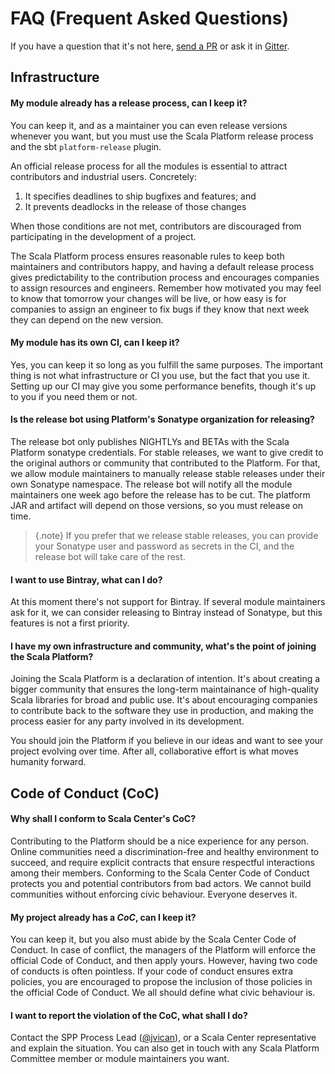 # FAQ (Frequent Asked Questions)

If you have a question that it's not here, [send a PR](https://github.com/scalaplatform) or ask it in [Gitter](https://gitter.im).

## Infrastructure

#### My module already has a release process, can I keep it?

You can keep it, and as a maintainer you can even release versions whenever you
want, but you must use the Scala Platform release process and the sbt `platform-release` plugin.

An official release process for all the modules is essential to attract contributors
and industrial users. Concretely:
1. It specifies deadlines to ship bugfixes and features; and
1. It prevents deadlocks in the release of those changes

When those conditions are not met, contributors are discouraged from participating
in the development of a project.

The Scala Platform process ensures reasonable rules
to keep both maintainers and contributors happy, and having a default release process
gives predictability to the contribution process and encourages companies to assign
resources and engineers. Remember how motivated you may feel to know that tomorrow
your changes will be live, or how easy is for companies to assign an engineer to fix
bugs if they know that next week they can depend on the new version.

#### My module has its own CI, can I keep it?

Yes, you can keep it so long as you fulfill the same purposes. The important thing is
not what infrastructure or CI you use, but the fact that you use it. Setting up
our CI may give you some performance benefits, though it's up to you if you need them or not.

#### Is the release bot using Platform's Sonatype organization for releasing?

The release bot only publishes NIGHTLYs and BETAs with the Scala Platform sonatype
credentials. For stable releases, we want to give credit to the original authors or
community that contributed to the Platform. For that, we allow module maintainers to
manually release stable releases under their own Sonatype namespace. The release bot
will notify all the module maintainers one week ago before the release has to be cut.
The platform JAR and artifact will depend on those versions, so you must release on time.

> {.note}
> If you prefer that we release stable releases, you can provide your Sonatype user
> and password as secrets in the CI, and the release bot will take care of the rest.

#### I want to use Bintray, what can I do?

At this moment there's not support for Bintray. If several module maintainers ask for it,
we can consider releasing to Bintray instead of Sonatype, but this features is not a first priority.

#### I have my own infrastructure and community, what's the point of joining the Scala Platform?

Joining the Scala Platform is a declaration of intention. It's about creating a bigger
community that ensures the long-term maintainance of high-quality Scala libraries
for broad and public use. It's about encouraging companies to contribute back to
the software they use in production, and making the process easier for any party involved
in its development.

You should join the Platform if you believe in our ideas and want to see your project
evolving over time. After all, collaborative effort is what moves humanity forward.

## Code of Conduct (CoC)

#### Why shall I conform to Scala Center's CoC?

Contributing to the Platform should be a nice experience for any person. Online
communities need a discrimination-free and healthy environment to succeed,
and require explicit contracts that ensure respectful interactions among their
members. Conforming to the Scala Center Code of Conduct protects you and potential
contributors from bad actors. We cannot build communities without enforcing
civic behaviour. Everyone deserves it.

#### My project already has a *CoC*, can I keep it?

You can keep it, but you also must abide by the Scala Center Code of Conduct.
In case of conflict, the managers of the Platform will enforce the official
Code of Conduct, and then apply yours. However, having two code of conducts is
often pointless. If your code of conduct ensures extra policies, you are
encouraged to propose the inclusion of those policies in the official Code of
Conduct. We all should define what civic behaviour is.

#### I want to report the violation of the CoC, what shall I do?

Contact the SPP Process Lead ([@jvican](https://github.com/jvican)), or a Scala
Center representative and explain the situation. You can also get in touch with
any Scala Platform Committee member or module maintainers you want.
